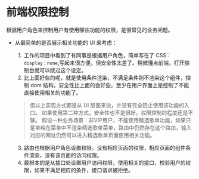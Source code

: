# 前端权限控制

根据用户角色来控制用户有使用哪些功能的权限，是很常见的业务问题。

- 从最简单的是否展示相关功能的 UI 来考虑：

  1. 工作的项目中看到了有同事是根据用户角色，简单写在了 CSS：`display：none`,写起来很方便，但安全性太差了。稍微懂点前端，打开控制台就可以绕过这个设定。
  2. 比上面好些的呢，就是使用条件渲染，不满足条件则不渲染这个组件，控制 dom 结构，安全性比上面的会好些。至少在用户界面上是控制了不能直接使用相关的功能了。

  > 但以上实现方式都是从 UI 层面来说，并没有完全阻止使用该功能的入口。
  如果使用第二种方式，安全性也不是很好，权限控制的程度还是不够。
    假设一种业务场景：非VIP用户，不能使用精选歌单功能，如果只是单纯在菜单中不渲染精选歌单菜单，路由中仍然存在这个路由，输入对应的网址仍然可以进入精选歌单页面使用相关功能。
  3. 路由也根据用户角色设置权限。没有相应页面的权限，相应页面的组件条件渲染，没有该页面的访问权限。
  4. 最根本的是从接口处设置用户访问权限，使用相关的接口，校验用户的权限，如果不满足相应的条件，接口请求被拒绝。
